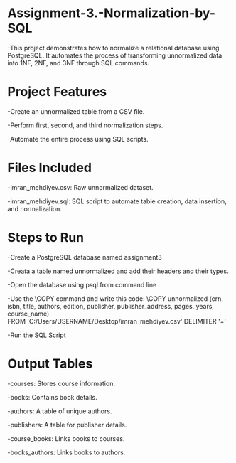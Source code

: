 # Assignment-3.-Normalization-by-SQL
-This project demonstrates how to normalize a relational database using PostgreSQL. It automates the process of transforming unnormalized data into 1NF, 2NF, and 3NF through SQL commands.

# Project Features
-Create an unnormalized table from a CSV file.

-Perform first, second, and third normalization steps.

-Automate the entire process using SQL scripts.

# Files Included
-imran_mehdiyev.csv: Raw unnormalized dataset.

-imran_mehdiyev.sql: SQL script to automate table creation, data insertion, and normalization.

# Steps to Run
-Create a PostgreSQL database named assignment3

-Creata  a table named unnormalized and add their headers and their types.

-Open the database using psql from command line

-Use the \COPY command and write this code: \COPY unnormalized (crn, isbn, title, authors, edition, publisher, publisher_address, pages, years, course_name)  
FROM 'C:/Users/USERNAME/Desktop/imran_mehdiyev.csv' DELIMITER '='

-Run the SQL Script

# Output Tables
-courses: Stores course information.

-books: Contains book details.

-authors: A table of unique authors.

-publishers: A table for publisher details.

-course_books: Links books to courses.

-books_authors: Links books to authors.